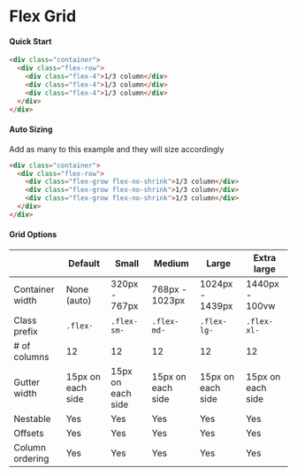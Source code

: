 # Flex Grid

#### Quick Start
```html
<div class="container">
  <div class="flex-row">
    <div class="flex-4">1/3 column</div>
    <div class="flex-4">1/3 column</div>
    <div class="flex-4">1/3 column</div>
  </div>
</div>
```

#### Auto Sizing

Add as many to this example and they will size accordingly
```html
<div class="container">
  <div class="flex-row">
    <div class="flex-grow flex-no-shrink">1/3 column</div>
    <div class="flex-grow flex-no-shrink">1/3 column</div>
    <div class="flex-grow flex-no-shrink">1/3 column</div>
  </div>
</div>
```

#### Grid Options

 | | Default | Small | Medium | Large | Extra large |
 | --- | --- | --- | --- | --- | --- |
 | Container width | None (auto) | 320px - 767px  | 768px - 1023px | 1024px - 1439px | 1440px - 100vw |
 | Class prefix | `.flex-` | `.flex-sm-` | `.flex-md-` | `.flex-lg-` | `.flex-xl-` |
 | # of columns | 12 | 12 | 12 | 12 | 12 |
 | Gutter width | 15px on each side | 15px on each side | 15px on each side | 15px on each side | 15px on each side |
 | Nestable | Yes | Yes | Yes | Yes | Yes |
 | Offsets | Yes | Yes | Yes | Yes | Yes |
 | Column ordering | Yes | Yes | Yes | Yes | Yes |
